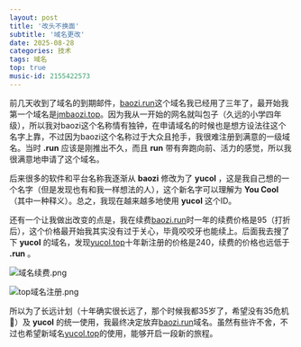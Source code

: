 ```yaml
---
layout: post
title: '改头不换面'
subtitle: '域名更改'
date: 2025-08-28
categories: 技术
tags: 域名
top: true
music-id: 2155422573
---
```



前几天收到了域名的到期邮件，[baozi.run](https://baozi.run)这个域名我已经用了三年了，最开始我第一个域名是[jmbaozi.top](https://jmbaozi.top)。因为我从一开始的网名就叫包子（久远的小学四年级），所以我对baozi这个名称情有独钟，在申请域名的时候也是想方设法往这个名字上靠，不过因为baozi这个名称过于大众且抢手，我很难注册到满意的一级域名。当时 **.run** 应该是刚推出不久，而且 **run** 带有奔跑向前、活力的感觉，所以我很满意地申请了这个域名。

后来很多的软件和平台名称我逐渐从 **baozi** 修改为了 **yucol** ，这是我自己想的一个名字（但是发现也有和我一样想法的人），这个新名字可以理解为 **You Cool** （其中一种释义）。总之，我现在越来越多地使用 **yucol** 这个ID。

还有一个让我做出改变的点是，我在续费[baozi.run](https://baozi.run)时一年的续费价格是95（打折后），这个价格最开始我其实没有过于关心，毕竟咬咬牙也能续上。后面我去搜了下 **yucol** 的域名，发现[yucol.top](https://yucol.top)十年新注册的价格是240，续费的价格也远低于 **.run** 。

![域名续费.png](https://tc-new.z.wiki/autoupload/f/QACnIDMv9Liz95dmJpBhiTkT0JCY_cq-vTu2ZlPP-P-yl5f0KlZfm6UsKj-HyTuv/20250828/F75I/1936X190/%E5%9F%9F%E5%90%8D%E7%BB%AD%E8%B4%B9.png)

![top域名注册.png](https://tc-new.z.wiki/autoupload/f/QACnIDMv9Liz95dmJpBhiTkT0JCY_cq-vTu2ZlPP-P-yl5f0KlZfm6UsKj-HyTuv/20250828/f3gn/572X312/top%E5%9F%9F%E5%90%8D%E6%B3%A8%E5%86%8C.png)

所以为了长远计划（十年确实很长远了，那个时候我都35岁了，希望没有35危机🤣）及 **yucol** 的统一使用，我最终决定放弃[baozi.run](https://baozi.run)域名。虽然有些许不舍，不过也希望新域名[yucol.top](https://yucol.top)的使用，能够开启一段新的旅程。
